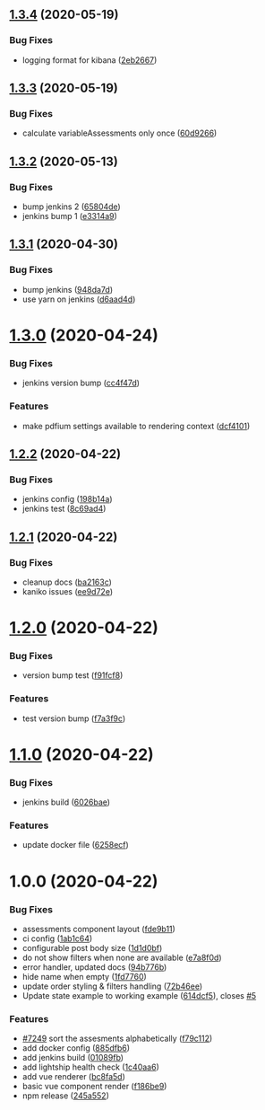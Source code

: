 ## [1.3.4](https://github.com/molgenis/pdf-generator/compare/v1.3.3...v1.3.4) (2020-05-19)


### Bug Fixes

* logging format for kibana ([2eb2667](https://github.com/molgenis/pdf-generator/commit/2eb26676dc16074a474f40af5904fa83ad94eaad))

## [1.3.3](https://github.com/molgenis/pdf-generator/compare/v1.3.2...v1.3.3) (2020-05-19)


### Bug Fixes

* calculate variableAssessments only once ([60d9266](https://github.com/molgenis/pdf-generator/commit/60d9266df658f29a14dba0789dbf26558afc3668))

## [1.3.2](https://github.com/molgenis/pdf-generator/compare/v1.3.1...v1.3.2) (2020-05-13)


### Bug Fixes

* bump jenkins 2 ([65804de](https://github.com/molgenis/pdf-generator/commit/65804def6d175d388516013464ce313a5708e908))
* jenkins bump 1 ([e3314a9](https://github.com/molgenis/pdf-generator/commit/e3314a911ef32962d4f771fe911c74ecfce15578))

## [1.3.1](https://github.com/molgenis/pdf-generator/compare/v1.3.0...v1.3.1) (2020-04-30)


### Bug Fixes

* bump jenkins ([948da7d](https://github.com/molgenis/pdf-generator/commit/948da7de1455f692d87e0ec041bc1f7e954ec831))
* use yarn on jenkins ([d6aad4d](https://github.com/molgenis/pdf-generator/commit/d6aad4d7ec28d85820ec077d61ad6b48603c61a6))

# [1.3.0](https://github.com/molgenis/pdf-generator/compare/v1.2.2...v1.3.0) (2020-04-24)


### Bug Fixes

* jenkins version bump ([cc4f47d](https://github.com/molgenis/pdf-generator/commit/cc4f47dcf76004bdc4601b8c2f80cbf0f4f32d39))


### Features

* make pdfium settings available to rendering context ([dcf4101](https://github.com/molgenis/pdf-generator/commit/dcf41016589156974123a46c3237b2bb914e609a))

## [1.2.2](https://github.com/molgenis/pdf-generator/compare/v1.2.1...v1.2.2) (2020-04-22)


### Bug Fixes

* jenkins config ([198b14a](https://github.com/molgenis/pdf-generator/commit/198b14a3aa8e3548b0f7e406101698632d82d827))
* jenkins test ([8c69ad4](https://github.com/molgenis/pdf-generator/commit/8c69ad47fdc41b3cfd8435f8865b3fa92b8338ff))

## [1.2.1](https://github.com/molgenis/pdf-generator/compare/v1.2.0...v1.2.1) (2020-04-22)


### Bug Fixes

* cleanup docs ([ba2163c](https://github.com/molgenis/pdf-generator/commit/ba2163c9935f8419476279134547f817ef32b095))
* kaniko issues ([ee9d72e](https://github.com/molgenis/pdf-generator/commit/ee9d72e040c2640ebd16f55f3d7883c6554bb9dc))

# [1.2.0](https://github.com/molgenis/pdf-generator/compare/v1.1.0...v1.2.0) (2020-04-22)


### Bug Fixes

* version bump test ([f91fcf8](https://github.com/molgenis/pdf-generator/commit/f91fcf8e16430104e35438e8b2c5c353d36a449d))


### Features

* test version bump ([f7a3f9c](https://github.com/molgenis/pdf-generator/commit/f7a3f9c18d649668df4fd4d50f52cdebfb6a181c))

# [1.1.0](https://github.com/molgenis/pdf-generator/compare/v1.0.0...v1.1.0) (2020-04-22)


### Bug Fixes

* jenkins build ([6026bae](https://github.com/molgenis/pdf-generator/commit/6026baeed85179076609d5bf7dc9e8ec52917511))


### Features

* update docker file ([6258ecf](https://github.com/molgenis/pdf-generator/commit/6258ecf8786531256d90c22e23f22f86a3693c6f))

# 1.0.0 (2020-04-22)


### Bug Fixes

* assessments component layout ([fde9b11](https://github.com/molgenis/pdf-generator/commit/fde9b11c342bfc88ef2f3caf031bb010596faa18))
* ci config ([1ab1c64](https://github.com/molgenis/pdf-generator/commit/1ab1c6430f371fc09ccbb8b8b124e9b5f8847582))
* configurable post body size ([1d1d0bf](https://github.com/molgenis/pdf-generator/commit/1d1d0bf6d4ae3ca4e8cf2fe481a483ee327bdea2))
* do not show filters when none are available ([e7a8f0d](https://github.com/molgenis/pdf-generator/commit/e7a8f0d1c143c6d9f1cee823ff3d11eefbec23dd))
* error handler, updated docs ([94b776b](https://github.com/molgenis/pdf-generator/commit/94b776b44bb71ea5aadf272ca45febee79dd6cb5))
* hide name when empty ([1fd7760](https://github.com/molgenis/pdf-generator/commit/1fd776077aff0307b1b90b09ff815faba86ad1a2))
* update order styling & filters handling ([72b46ee](https://github.com/molgenis/pdf-generator/commit/72b46ee00670482207e7a486201a82e1ead94823))
* Update state example to working example ([614dcf5](https://github.com/molgenis/pdf-generator/commit/614dcf53d46c6dde4c376c51481f6930d407d937)), closes [#5](https://github.com/molgenis/pdf-generator/issues/5)


### Features

* [#7249](https://github.com/molgenis/pdf-generator/issues/7249) sort the assesments alphabetically ([f79c112](https://github.com/molgenis/pdf-generator/commit/f79c11228e378bd4d0173f397f033a0a32ddcc9b))
* add docker config ([885dfb6](https://github.com/molgenis/pdf-generator/commit/885dfb64fb88c09e8ad7b5b3ff8ac80f2fbfdbab))
* add jenkins build ([01089fb](https://github.com/molgenis/pdf-generator/commit/01089fbd38d68303dfe7267db43d370dcd825283))
* add lightship health check ([1c40aa6](https://github.com/molgenis/pdf-generator/commit/1c40aa6584ad6f725a3649b602a17429b6e2784a))
* add vue renderer ([bc8fa5d](https://github.com/molgenis/pdf-generator/commit/bc8fa5d8bbe43f08843a41d6542995dfa7c68cc9))
* basic vue component render ([f186be9](https://github.com/molgenis/pdf-generator/commit/f186be9bf0e863899c9cd0119a6222ee6961296b))
* npm release ([245a552](https://github.com/molgenis/pdf-generator/commit/245a55264e5e360b739d73ad5bfce6c028b748d9))

